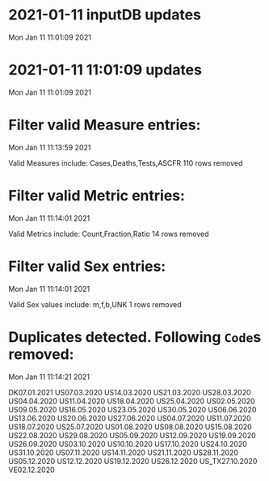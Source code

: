 
# 2021-01-11 inputDB updates 
 Mon Jan 11 11:01:09 2021 


# 2021-01-11 11:01:09 updates 
 Mon Jan 11 11:01:09 2021 


# Filter valid Measure entries: 
 Mon Jan 11 11:13:59 2021 

Valid Measures include: Cases,Deaths,Tests,ASCFR
 110 rows removed
# Filter valid Metric entries: 
 Mon Jan 11 11:14:01 2021 

Valid Metrics include: Count,Fraction,Ratio
 14 rows removed
# Filter valid Sex entries: 
 Mon Jan 11 11:14:01 2021 

Valid Sex values include: m,f,b,UNK
 1 rows removed
# Duplicates detected. Following `Code`s removed: 
 Mon Jan 11 11:14:21 2021 

DK07.01.2021
US07.03.2020
US14.03.2020
US21.03.2020
US28.03.2020
US04.04.2020
US11.04.2020
US18.04.2020
US25.04.2020
US02.05.2020
US09.05.2020
US16.05.2020
US23.05.2020
US30.05.2020
US06.06.2020
US13.06.2020
US20.06.2020
US27.06.2020
US04.07.2020
US11.07.2020
US18.07.2020
US25.07.2020
US01.08.2020
US08.08.2020
US15.08.2020
US22.08.2020
US29.08.2020
US05.09.2020
US12.09.2020
US19.09.2020
US26.09.2020
US03.10.2020
US10.10.2020
US17.10.2020
US24.10.2020
US31.10.2020
US07.11.2020
US14.11.2020
US21.11.2020
US28.11.2020
US05.12.2020
US12.12.2020
US19.12.2020
US26.12.2020
US_TX27.10.2020
VE02.12.2020